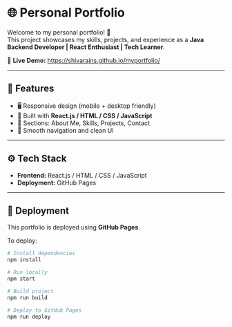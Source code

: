 # 🌐 Personal Portfolio  

Welcome to my personal portfolio! 🎉  
This project showcases my skills, projects, and experience as a **Java Backend Developer | React Enthusiast | Tech Learner**.  

🔗 **Live Demo:**  https://shivarajns.github.io/myportfolio/

---

## 📌 Features  
- 🖥️ Responsive design (mobile + desktop friendly)  
- 🚀 Built with **React.js / HTML / CSS / JavaScript**  
- 📂 Sections: About Me, Skills, Projects, Contact  
- 🌟 Smooth navigation and clean UI  

---

## ⚙️ Tech Stack  
- **Frontend:** React.js / HTML / CSS / JavaScript
- **Deployment:** GitHub Pages  

---

## 🚀 Deployment  
This portfolio is deployed using **GitHub Pages**.  

To deploy:  
```bash
# Install dependencies
npm install  

# Run locally
npm start  

# Build project
npm run build  

# Deploy to GitHub Pages
npm run deploy  
